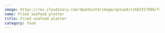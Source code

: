 ```yaml
---
image: https://res.cloudinary.com/dpanbsxt4/image/upload/v1662317908/fried_seafood_platter_ddd12z.webp
name: Fried seafood platter
title: Fried seafood platter
category: food
---
```

